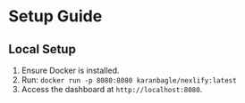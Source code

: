 # Setup Guide

## Local Setup

1. Ensure Docker is installed.
2. Run: `docker run -p 8080:8080 karanbagle/nexlify:latest`
3. Access the dashboard at `http://localhost:8080`.
